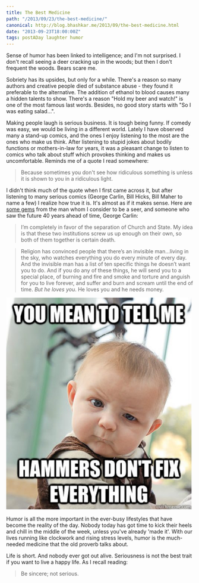 ```yaml
---
title: The Best Medicine
path: "/2013/09/23/the-best-medicine/"
canonical: http://blog.bhashkar.me/2013/09/the-best-medicine.html
date: "2013-09-23T18:00:00Z"
tags: postADay laughter humor
---
```


Sense of humor has been linked to intelligence; and I'm not surprised. I don't recall seeing a deer cracking up in the woods; but then I don't frequent the woods. Bears scare me.<span class="more"></span>

Sobriety has its upsides, but only for a while. There's a reason so many authors and creative people died of substance abuse - they found it preferable to the alternative. The addition of ethanol to blood causes many a hidden talents to show. There's a reason "Hold my beer and watch!" is one of the most famous last words. Besides, no good story starts with "So I was eating salad...".

Making people laugh is serious business. It is tough being funny. If comedy was easy, we would be living in a different world. Lately I have observed many a stand-up comics, and the ones I enjoy listening to the most are the ones who make us think. After listening to stupid jokes about bodily functions or mothers-in-law for years, it was a pleasant change to listen to comics who talk about stuff which provokes thinking and makes us uncomfortable. Reminds me of a quote I read somewhere:

> Because sometimes you don't see how ridiculous something is unless it is shown to you in a ridiculous light.

I didn't think much of the quote when I first came across it, but after listening to many serious comics (George Carlin, Bill Hicks, Bill Maher to name a few) I realize how true it is. It's almost as if it makes sense. Here are [some gems](http://jamesaquilone.com/101-greatest-george-carlin-quotes/) from the man whom I consider to be a seer, and someone who saw the future 40 years ahead of time, George Carlin:

> I’m completely in favor of the separation of Church and State. My idea is that these two institutions screw us up enough on their own, so both of them together is certain death.

> Religion has convinced people that there’s an invisible man…living in the sky, who watches everything you do every minute of every day. And the invisible man has a list of ten specific things he doesn’t want you to do. And if you do any of these things, he will send you to a special place, of burning and fire and smoke and torture and anguish for you to live forever, and suffer and burn and scream until the end of time.&nbsp;<em>But he loves you</em>. He loves you and he needs money.

![](./imgs/hammers.jpg)

Humor is all the more important in the ever-busy lifestyles that have become the reality of the day. Nobody today has got time to kick their heels and chill in the middle of the week, unless you've already 'made it'. With our lives running like clockwork and rising stress levels, humor is the much-needed medicine that the old proverb talks about.

Life is short. And nobody ever got out alive. Seriousness is not the best trait if you want to live a happy life. As I recall reading:

> Be sincere; not serious.

